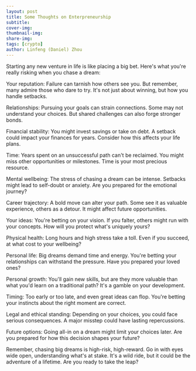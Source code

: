 ```yaml
---
layout: post
title: Some Thoughts on Enterpreneurship
subtitle:
cover-img: 
thumbnail-img: 
share-img: 
tags: [crypto]
author: Linfeng (Daniel) Zhou
---
```


Starting any new venture in life is like placing a big bet. Here's what you're really risking when you chase a dream:

Your reputation: Failure can tarnish how others see you. But remember, many admire those who dare to try. It's not just about winning, but how you handle setbacks.

Relationships: Pursuing your goals can strain connections. Some may not understand your choices. But shared challenges can also forge stronger bonds.

Financial stability: You might invest savings or take on debt. A setback could impact your finances for years. Consider how this affects your life plans.

Time: Years spent on an unsuccessful path can't be reclaimed. You might miss other opportunities or milestones. Time is your most precious resource.

Mental wellbeing: The stress of chasing a dream can be intense. Setbacks might lead to self-doubt or anxiety. Are you prepared for the emotional journey?

Career trajectory: A bold move can alter your path. Some see it as valuable experience, others as a detour. It might affect future opportunities.

Your ideas: You're betting on your vision. If you falter, others might run with your concepts. How will you protect what's uniquely yours?

Physical health: Long hours and high stress take a toll. Even if you succeed, at what cost to your wellbeing?

Personal life: Big dreams demand time and energy. You're betting your relationships can withstand the pressure. Have you prepared your loved ones?

Personal growth: You'll gain new skills, but are they more valuable than what you'd learn on a traditional path? It's a gamble on your development.

Timing: Too early or too late, and even great ideas can flop. You're betting your instincts about the right moment are correct.

Legal and ethical standing: Depending on your choices, you could face serious consequences. A major misstep could have lasting repercussions.

Future options: Going all-in on a dream might limit your choices later. Are you prepared for how this decision shapes your future?

Remember, chasing big dreams is high-risk, high-reward. Go in with eyes wide open, understanding what's at stake. It's a wild ride, but it could be the adventure of a lifetime. Are you ready to take the leap?